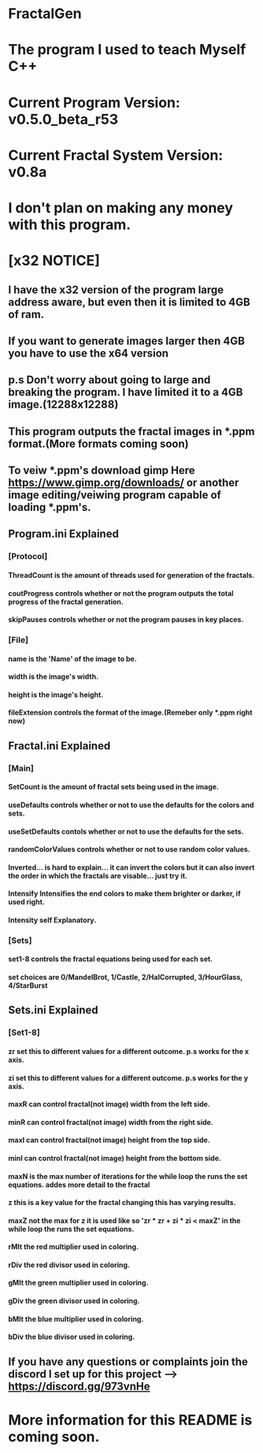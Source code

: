 # FractalGen
# The program I used to teach Myself C++

# Current Program Version: v0.5.0_beta_r53
# Current Fractal System Version: v0.8a

# I don't plan on making any money with this program.

# [x32 NOTICE]
## I have the x32 version of the program large address aware, but even then it is limited to 4GB of ram.
## If you want to generate images larger then 4GB you have to use the x64 version
## p.s Don't worry about going to large and breaking the program. I have limited it to a 4GB image.(12288x12288)

## This program outputs the fractal images in *.ppm format.(More formats coming soon)
## To veiw *.ppm's download gimp Here https://www.gimp.org/downloads/ or another image editing/veiwing program capable of loading *.ppm's.

## Program.ini Explained
### [Protocol]
#### ThreadCount is the amount of threads used for generation of the fractals.
#### coutProgress controls whether or not the program outputs the total progress of the fractal generation.
#### skipPauses controls whether or not the program pauses in key places.
### [File]
#### name is the 'Name' of the image to be.
#### width is the image's width.
#### height is the image's height.
#### fileExtension controls the format of the image.(Remeber only *.ppm right now)

## Fractal.ini Explained
### [Main]
#### SetCount is the amount of fractal sets being used in the image.
#### useDefaults controls whether or not to use the defaults for the colors and sets.
#### useSetDefaults contols whether or not to use the defaults for the sets.
#### randomColorValues controls whether or not to use random color values.
#### Inverted... is hard to explain... it can invert the colors but it can also invert the order in which the fractals are visable... just try it.
#### Intensify Intensifies the end colors to make them brighter or darker, if used right.
#### Intensity self Explanatory.
### [Sets]
#### set1-8 controls the fractal equations being used for each set.
#### set choices are 0/MandelBrot, 1/Castle, 2/HalCorrupted, 3/HourGlass, 4/StarBurst

## Sets.ini Explained
### [Set1-8]
#### zr set this to different values for a different outcome. p.s works for the x axis.
#### zi set this to different values for a different outcome. p.s works for the y axis.
#### maxR can control fractal(not image) width from the left side.
#### minR can control fractal(not image) width from the right side.
#### maxI can control fractal(not image) height from the top side.
#### minI can control fractal(not image) height from the bottom side.
#### maxN is the max number of iterations for the while loop the runs the set equations.  addes more detail to the fractal
#### z this is a key value for the fractal changing this has varying results.
#### maxZ not the max for z it is used like so 'zr * zr + zi * zi < maxZ' in the while loop the runs the set equations.
#### rMlt the red multiplier used in coloring.
#### rDiv the red divisor used in coloring.
#### gMlt the green multiplier used in coloring.
#### gDiv the green divisor used in coloring.
#### bMlt the blue multiplier used in coloring.
#### bDiv the blue divisor used in coloring.

## If you have any questions or complaints join the discord I set up for this project --> https://discord.gg/973vnHe


# More information for this README is coming soon.
